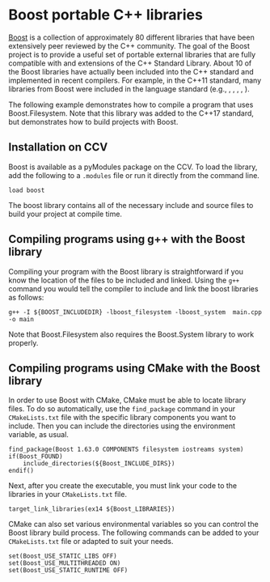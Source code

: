 # Boost portable C++ libraries

[Boost](https://www.boost.org/) is a collection of approximately 80 different libraries that have been extensively peer reviewed by the C++ community.  The goal of the Boost project is to provide a useful set of portable external libraries that are fully compatible with and extensions of the C++ Standard Library.  About 10 of the Boost libraries have actually been included into the C++ standard and implemented in recent compilers.  For example, in the C++11 standard, many libraries from Boost were included in the language standard (e.g., <thread>, <random>, <regex>, <array>, <bind>).

The following example demonstrates how to compile a program that uses Boost.Filesystem.  Note that this library was added to the C++17 standard, but demonstrates how to build projects with Boost.

## Installation on CCV

Boost is available as a pyModules package on the CCV.  To load the library, add the following to a `.modules` file or run it directly from the command line.

```
load boost
```

The boost library contains all of the necessary include and source files to build your project at compile time.

## Compiling programs using g++ with the Boost library

Compiling your program with the Boost library is straightforward if you know the location of the files to be included and linked.  Using the `g++` command you would tell the compiler to include and link the boost libraries as follows:

```
g++ -I ${BOOST_INCLUDEDIR} -lboost_filesystem -lboost_system  main.cpp -o main
```

Note that Boost.Filesystem also requires the Boost.System library to work properly.

## Compiling programs using CMake with the Boost library
In order to use Boost with CMake, CMake must be able to locate library files.  To do so automatically, use the `find_package` command in your `CMakeLists.txt` file with the specific library components you want to include.  Then you can include the directories using the environment variable, as usual.

```
find_package(Boost 1.63.0 COMPONENTS filesystem iostreams system)
if(Boost_FOUND)
	include_directories(${Boost_INCLUDE_DIRS})
endif()
```

Next, after you create the executable, you must link your code to the libraries in your `CMakeLists.txt` file.

```
target_link_libraries(ex14 ${Boost_LIBRARIES})
```

CMake can also set various environmental variables so you can control the Boost library build process.  The following commands can be added to your `CMakeLists.txt` file or adapted to suit your needs.

```
set(Boost_USE_STATIC_LIBS OFF)
set(Boost_USE_MULTITHREADED ON)
set(Boost_USE_STATIC_RUNTIME OFF)
```

